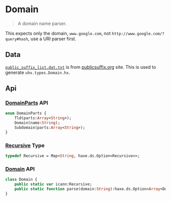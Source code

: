 # Domain

> A domain name parser.

This expects only the domain, `www.google.com`, not `http://www.google.com/?query#hash`, use a URI parser first.

## Data

[`public_suffix_list.dat.txt`](https://publicsuffix.org/list/public_suffix_list.dat) is from [publicsuffix.org](https://publicsuffix.org/) site. This is used to generate `uhx.types.Domain.hx`.

## Api

### [DomainParts](https://github.com/skial/domain-parser/blob/master/src/uhx/types/domains/DomainParts.hx) API

```Haxe
enum DomainParts {
    Tld(parts:Array<String>);
    Domain(name:String);
    Subdomain(parts:Array<String>);
}
```

### [Recursive](https://github.com/skial/domain-parser/blob/master/src/uhx/types/Recursive.hx) Type

```Haxe
typedef Recursive = Map<String, haxe.ds.Option<Recursive>>;
```

### [Domain](https://github.com/skial/domain-parser/blob/master/src/uhx/types/Domain.hx) API

```Haxe
class Domain {
    public static var icann:Recursive;
    public static function parse(domain:String):haxe.ds.Option<Array<DomainParts>>;
}
```
